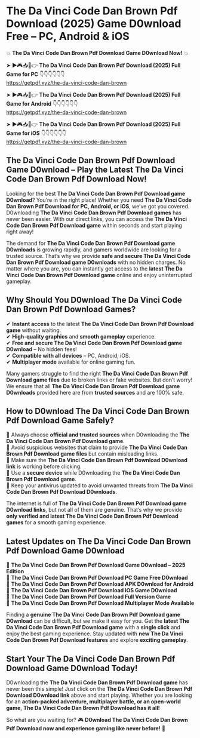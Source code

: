 # The Da Vinci Code Dan Brown Pdf Download (2025) Game D0wnload Free – PC, Android & iOS

💥 **The Da Vinci Code Dan Brown Pdf Download Game D0wnload Now!** 💥  

➤ ►🎮📥📱👉 **The Da Vinci Code Dan Brown Pdf Download (2025) Full Game for PC** 👇👇👇👇👇👇  
https://getpdf.xyz/the-da-vinci-code-dan-brown  

➤ ►🎮📥📱👉 **The Da Vinci Code Dan Brown Pdf Download (2025) Full Game for Android** 👇👇👇👇👇👇  
https://getpdf.xyz/the-da-vinci-code-dan-brown  

➤ ►🎮📥📱👉 **The Da Vinci Code Dan Brown Pdf Download (2025) Full Game for iOS** 👇👇👇👇👇👇  
https://getpdf.xyz/the-da-vinci-code-dan-brown  

## The Da Vinci Code Dan Brown Pdf Download Game D0wnload – Play the Latest The Da Vinci Code Dan Brown Pdf Download Now!

Looking for the best **The Da Vinci Code Dan Brown Pdf Download game D0wnload**? You’re in the right place! Whether you need **The Da Vinci Code Dan Brown Pdf Download for PC, Android, or iOS**, we’ve got you covered. D0wnloading **The Da Vinci Code Dan Brown Pdf Download games** has never been easier. With our direct links, you can access the **The Da Vinci Code Dan Brown Pdf Download game** within seconds and start playing right away!  

The demand for **The Da Vinci Code Dan Brown Pdf Download game D0wnloads** is growing rapidly, and gamers worldwide are looking for a trusted source. That’s why we provide **safe and secure The Da Vinci Code Dan Brown Pdf Download game D0wnloads** with no hidden charges. No matter where you are, you can instantly get access to the **latest The Da Vinci Code Dan Brown Pdf Download game** online and enjoy uninterrupted gameplay.  

## **Why Should You D0wnload The Da Vinci Code Dan Brown Pdf Download Games?**  

✔ **Instant access** to the latest **The Da Vinci Code Dan Brown Pdf Download game** without waiting.  
✔ **High-quality graphics** and **smooth gameplay** experience.  
✔ **Free and secure The Da Vinci Code Dan Brown Pdf Download game D0wnload** – No hidden fees!  
✔ **Compatible with all devices** – PC, Android, iOS.  
✔ **Multiplayer mode** available for online gaming fun.  

Many gamers struggle to find the right **The Da Vinci Code Dan Brown Pdf Download game files** due to broken links or fake websites. But don’t worry! We ensure that all **The Da Vinci Code Dan Brown Pdf Download game D0wnloads** provided here are from **trusted sources** and are 100% safe.  

## **How to D0wnload The Da Vinci Code Dan Brown Pdf Download Game Safely?**  

📌 Always choose **official and trusted sources** when D0wnloading the **The Da Vinci Code Dan Brown Pdf Download game**.  
📌 Avoid suspicious websites that claim to provide **The Da Vinci Code Dan Brown Pdf Download game files** but contain misleading links.  
📌 Make sure the **The Da Vinci Code Dan Brown Pdf Download D0wnload link** is working before clicking.  
📌 Use a **secure device** while D0wnloading the **The Da Vinci Code Dan Brown Pdf Download game**.  
📌 Keep your antivirus updated to avoid unwanted threats from **The Da Vinci Code Dan Brown Pdf Download D0wnloads**.  

The internet is full of **The Da Vinci Code Dan Brown Pdf Download game D0wnload links**, but not all of them are genuine. That’s why we provide **only verified and latest The Da Vinci Code Dan Brown Pdf Download games** for a smooth gaming experience.  

## **Latest Updates on The Da Vinci Code Dan Brown Pdf Download Game D0wnload**  

🔹 **The Da Vinci Code Dan Brown Pdf Download Game D0wnload – 2025 Edition**  
🔹 **The Da Vinci Code Dan Brown Pdf Download PC Game Free D0wnload**  
🔹 **The Da Vinci Code Dan Brown Pdf Download APK D0wnload for Android**  
🔹 **The Da Vinci Code Dan Brown Pdf Download iOS Game D0wnload**  
🔹 **The Da Vinci Code Dan Brown Pdf Download Full Version Game**  
🔹 **The Da Vinci Code Dan Brown Pdf Download Multiplayer Mode Available**  

Finding a **genuine The Da Vinci Code Dan Brown Pdf Download game D0wnload** can be difficult, but we make it easy for you. Get the **latest The Da Vinci Code Dan Brown Pdf Download game** with a **single click** and enjoy the best gaming experience. Stay updated with **new The Da Vinci Code Dan Brown Pdf Download features** and explore **exciting gameplay**.  

## **Start Your The Da Vinci Code Dan Brown Pdf Download Game D0wnload Today!**  

D0wnloading the **The Da Vinci Code Dan Brown Pdf Download game** has never been this simple! Just click on the **The Da Vinci Code Dan Brown Pdf Download D0wnload link** above and start playing. Whether you are looking for an **action-packed adventure, multiplayer battle, or an open-world game**, **The Da Vinci Code Dan Brown Pdf Download has it all!**  

So what are you waiting for? 🎮 **D0wnload The Da Vinci Code Dan Brown Pdf Download now and experience gaming like never before!** 🚀  